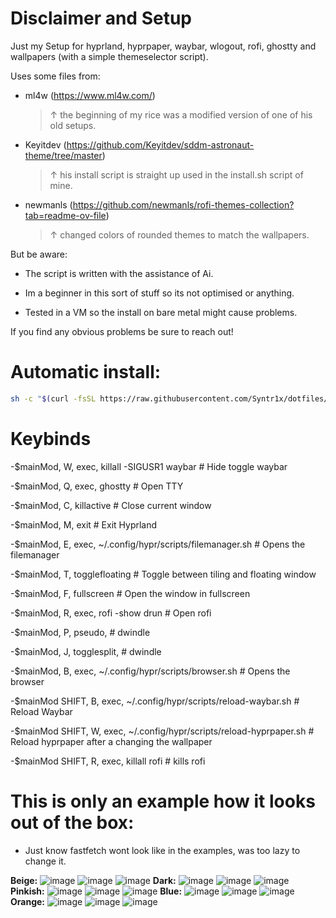 # Disclaimer and Setup

Just my Setup for hyprland, hyprpaper, waybar, wlogout, rofi, ghostty and wallpapers (with a simple themeselector script). 

Uses some files from: 

- ml4w (https://www.ml4w.com/)
  > &#8593; the beginning of my rice was a modified version of one of his old setups.

- Keyitdev (https://github.com/Keyitdev/sddm-astronaut-theme/tree/master)
  > &#8593; his install script is straight up used in the install.sh script of mine.

- newmanls (https://github.com/newmanls/rofi-themes-collection?tab=readme-ov-file)
  > &#8593; changed colors of rounded themes to match the wallpapers.

But be aware:

- The script is written with the assistance of Ai.

- Im a beginner in this sort of stuff so its not optimised or anything.

- Tested in a VM so the install on bare metal might cause problems.

If you find any obvious problems be sure to reach out!

# Automatic install:
```sh
sh -c "$(curl -fsSL https://raw.githubusercontent.com/Syntr1x/dotfiles/master/install.sh)"
```
# Keybinds 

-$mainMod, W, exec, killall -SIGUSR1 waybar # Hide toggle waybar

-$mainMod, Q, exec, ghostty # Open TTY

-$mainMod, C, killactive # Close current window

-$mainMod, M, exit # Exit Hyprland

-$mainMod, E, exec, ~/.config/hypr/scripts/filemanager.sh # Opens the filemanager

-$mainMod, T, togglefloating # Toggle between tiling and floating window

-$mainMod, F, fullscreen # Open the window in fullscreen

-$mainMod, R, exec, rofi -show drun # Open rofi

-$mainMod, P, pseudo, # dwindle

-$mainMod, J, togglesplit, # dwindle

-$mainMod, B, exec, ~/.config/hypr/scripts/browser.sh # Opens the browser

-$mainMod SHIFT, B, exec, ~/.config/hypr/scripts/reload-waybar.sh # Reload Waybar

-$mainMod SHIFT, W, exec, ~/.config/hypr/scripts/reload-hyprpaper.sh # Reload hyprpaper after a changing the wallpaper

-$mainMod SHIFT, R, exec, killall rofi # kills rofi


# This is only an example how it looks out of the box:

- Just know fastfetch wont look like in the examples, was too lazy to change it.

**Beige:**
![image](https://github.com/user-attachments/assets/f70eaccf-d803-4396-adcd-7e8e4d33efd7)
![image](https://github.com/user-attachments/assets/864d08ec-976c-402b-933e-39221267e4b7)
![image](https://github.com/user-attachments/assets/50fa9bbb-2620-48de-a9b4-3c72844cffc8)
**Dark:**
![image](https://github.com/user-attachments/assets/06940b03-4069-4a54-9138-ba36b22ed335)
![image](https://github.com/user-attachments/assets/0574ac31-3494-43d7-b6ee-520f70843d33)
![image](https://github.com/user-attachments/assets/f3b54c55-e958-4f3f-9963-91b9a624b0ed)
**Pinkish:**
![image](https://github.com/user-attachments/assets/30181923-6cf0-4283-a0d5-84b2f01dc33f)
![image](https://github.com/user-attachments/assets/b199c1b1-26e0-47d0-be9b-c89ae5c4a7ea)
![image](https://github.com/user-attachments/assets/2f4c265f-a7b9-4148-86bc-66740c72bda1)
**Blue:**
![image](https://github.com/user-attachments/assets/8819a7db-62c8-42d2-b4c2-2e6f655e5c2a)
![image](https://github.com/user-attachments/assets/d974623d-061a-4248-917f-6c2ad7d3052e)
![image](https://github.com/user-attachments/assets/b5b51b9a-19e7-4225-9e0f-449194b88afa)
**Orange:**
![image](https://github.com/user-attachments/assets/a213e028-5723-4d4e-92d6-ea1aee4db1c8)
![image](https://github.com/user-attachments/assets/79d0fdcc-3c26-4f42-b7ed-4755ff856876)
![image](https://github.com/user-attachments/assets/379e775d-429b-4f44-9fc9-db2f6093aa0a)
